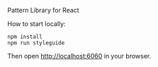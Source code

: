 Pattern Library for React

How to start locally:

```
npm install
npm run styleguide
```

Then open [http://localhost:6060](http://localhost:6060) in your browser.
